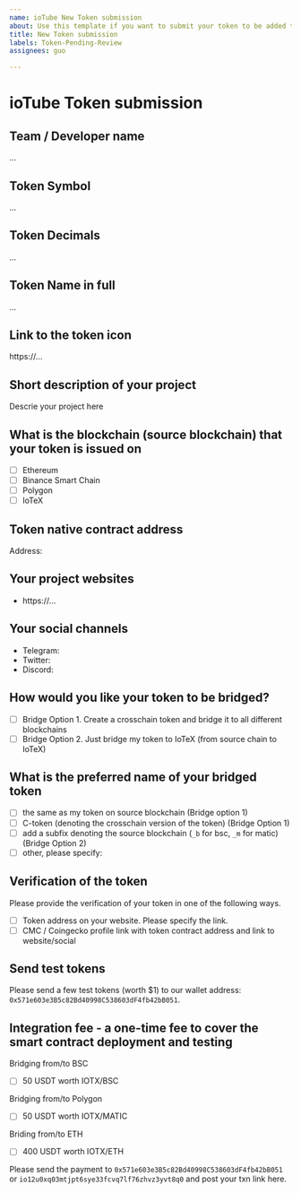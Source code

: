 ```yaml
---
name: ioTube New Token submission
about: Use this template if you want to submit your token to be added to ioTube
title: New Token submission
labels: Token-Pending-Review
assignees: guo

---
```

# ioTube Token submission

<!--
## Introduction

ioTube is a two-way, multi-asset, cross-chain protocol bridging IoTeX 
to other blockchains such as Ethereum, Binance Smart Chain, Polygon, and others. 
Anyone can submit their token to be added to ioTube: if you deployed a token 
on IoTeX, you can make your dApp cross-chain and reach the audience of other 
popular chains. Likewise, if you have deployed your token on Ethereum or any 
blockchain other than IoTeX, thanks to ioTube you can extend your dApp to the 
IoTeX ecosystem, taking advantage of the 5-second tx confirmations, ultra-low fees,
and access other unique IoTeX features like real-world IoT data oracles, etc..

## Guidelines for tokens
We will only take into consideration projects that 

- does not represent any type of cryptocurrency "scam" e.g. project counterfeit and others.
- shows clear signs of activity: either traffic on the network, activity on GitHub, or community buzz.

In addition:
- Only tokens from Ethereum, Binance Smart Chain or Polygon can be bridged to IoTeX at the moment.
- Bridging IoTeX tokens to other blockchains will be available in the future.
- The token icon should be small, square, but high resolution, ideally a vector/svg.
- Make sure your website includes a detailed explanation of project and the token contract address.
- No Profanity in token name, token description, etc.

Please fill the data below for us to review your submission and reach out to you 
for more information.
-->

## Team / Developer name
...

## Token Symbol
...

## Token Decimals
... 

## Token Name in full
...

## Link to the token icon
https://...

## Short description of your project
Descrie your project here

## What is the blockchain (source blockchain) that your token is issued on

* [ ] Ethereum  
* [ ] Binance Smart Chain
* [ ] Polygon
* [ ] IoTeX

## Token native contract address

Address:

## Your project websites

- https://...

## Your social channels

- Telegram:
- Twitter:
- Discord:
    
## How would you like your token to be bridged?
<!--
There are two options below. 
Option 1 is preferred if your token is supported by other bridges yet. Examples are MCN, CIOTX, iMAGIC
Option 2 is for tokens that are only need a single bridge between one blockchain and IoTeX. Examples are USDT, USDC, BUSD, etc.
-->

* [ ] Bridge Option 1. Create a crosschain token and bridge it to all different blockchains 
* [ ] Bridge Option 2. Just bridge my token to IoTeX (from source chain to IoTeX)

## What is the preferred name of your bridged token

* [ ] the same as my token on source blockchain (Bridge option 1)
* [ ] C-token (denoting the crosschain version of the token) (Bridge Option 1)
* [ ] add a subfix denoting the source blockchain (```_b``` for bsc, ```_m``` for matic) (Bridge Option 2)
* [ ] other, please specify:

## Verification of the token

Please provide the verification of your token in one of the following ways.

* [ ] Token address on your website. Please specify the link.
* [ ] CMC / Coingecko profile link with token contract address and link to website/social

<!--
Please confirm with us about the above information and then send test tokens and make payment.
-->

## Send test tokens 

Please send a few test tokens (worth $1) to our wallet address: `0x571e603e3B5c82Bd40998C538603dF4fb42bB051`.

## Integration fee - a one-time fee to cover the smart contract deployment and testing

Bridging from/to BSC
- [ ] 50 USDT worth IOTX/BSC

Bridging from/to Polygon
- [ ] 50 USDT worth IOTX/MATIC

Briding from/to ETH
- [ ] 400 USDT worth IOTX/ETH

Please send the payment to `0x571e603e3B5c82Bd40998C538603dF4fb42bB051` or `io12u0xq03mtjpt6sye33fcvq7lf76zhvz3yvt8q0` and post your txn link here.
